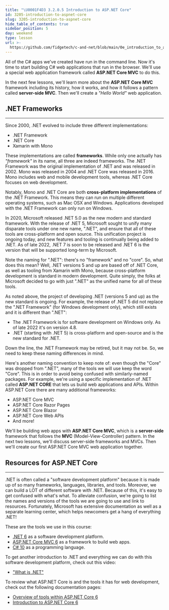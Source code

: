 ```yaml
---
title: "\U0001F4D3 3.2.0.5 Introduction to ASP.NET Core"
id: 3205-introduction-to-aspnet-core
slug: 3205-introduction-to-aspnet-core
hide_table_of_contents: true
sidebar_position: 5
day: weekend
type: lesson
url: >-
  https://github.com/fidgetech/c-and-net/blob/main/0e_introduction_to_asp_net_core_mvc.md
---
```


All of the C# apps we've created have run in the command line. Now it's time to start building C# web applications that run in the browser. We'll use a special web application framework called **ASP.NET Core MVC** to do this.

In the next few lessons, we'll learn more about the **ASP.NET Core MVC** framework including its history, how it works, and how it follows a pattern called **server-side MVC**. Then we'll create a _"Hello World"_ web application.

## .NET Frameworks
---

Since 2000, .NET evolved to include three different implementations:

* .NET Framework
* .NET Core
* Xamarin with Mono

These implementations are called **frameworks**. While only one actually has _"framework"_ in its name, all three are indeed frameworks. The .NET Framework was the original implementation of .NET and was released in 2002. Mono was released in 2004 and .NET Core was released in 2016. Mono includes web and mobile development tools, whereas .NET Core focuses on web development.

Notably, Mono and .NET Core are both **cross-platform implementations** of the .NET Framework. This means they can run on multiple different operating systems, such as Mac OSX and Windows. Applications developed with the .NET Framework can only run on Windows. 

In 2020, Microsoft released .NET 5.0 as the new modern and standard framework. With the release of .NET 5, Microsoft sought to unify many disparate tools under one new name, ".NET", and ensure that all of these tools are cross-platform and open source. This unification project is ongoing today, and new features and tooling is continually being added to .NET. As of late 2022, .NET 7 is soon to be released and .NET 6 is the version that will be supported long-term by Microsoft. 

Note the naming for ".NET": there's no "framework" and no "core". So, what does this mean? Well, .NET versions 5 and up are based off of .NET Core, as well as tooling from Xamarin with Mono, because cross-platform development is standard in modern development. Quite simply, the folks at Microsoft decided to go with just ".NET" as the unified name for all of these tools.

As noted above, the project of developing .NET (versions 5 and up) as the new standard is ongoing. For example, the release of .NET 5 did not replace the ".NET Framework" (for Windows development only), which still exists and it is different than ".NET":

* The .NET Framework is for software development on Windows only. As of late 2022 it's on version 4.8.
* .NET (starting with .NET 5) is cross-platform and open-source and is the new standard for .NET. 

Down the line, the .NET Framework may be retired, but it may not be. So, we need to keep these naming differences in mind. 

Here's another naming convention to keep note of: even though the "Core" was dropped from ".NET", many of the tools we will use keep the word "Core". This is in order to avoid being confused with similarly-named packages. For example, we're using a specific implementation of .NET called **ASP.NET CORE** that lets us build web applications and APIs. Within ASP.NET Core there are many additional frameworks:

* ASP.NET Core MVC
* ASP.NET Core Razor Pages
* ASP.NET Core Blazor
* ASP.NET Core Web APIs
* And more!

We'll be building web apps with **ASP.NET Core MVC**, which is a **server-side** framework that follows the **MVC** (Model-View-Controller) pattern. In the next two lessons, we'll discuss server-side frameworks and MVCs. Then we'll create our first ASP.NET Core MVC web application together.

## Resources for ASP.NET Core
---

.NET is often called a "software development platform" because it is made up of so many frameworks, languages, libraries, and tools. Moreover, we can build a LOT of different software with .NET. Because of this, it's easy to get confused with what's what. To alleviate confusion, we're going to list the names and versions of the tools we are going to use and link to resources. Fortunately, Microsoft has extensive documentation as well as a separate learning center, which helps newcomers get a hang of everything .NET!

These are the tools we use in this course:

* [.NET 6](https://learn.microsoft.com/en-us/dotnet/?view=aspnetcore-6.0) as a software development platform.
* [ASP.NET Core MVC 6](https://learn.microsoft.com/en-us/aspnet/core/mvc/overview?view=aspnetcore-6.0) as a framework to build web apps.
* [C# 10](https://learn.microsoft.com/en-us/dotnet/csharp/) as a programming language.

To get another introduction to .NET and everything we can do with this software development platform, check out this video:

* ["What is .NET"](https://dotnet.microsoft.com/en-us/learn/dotnet/what-is-dotnet)

To review what ASP.NET Core is and the tools it has for web development, check out the following documentation pages:

* [Overview of tools within ASP.NET Core 6](https://learn.microsoft.com/en-us/aspnet/core/?view=aspnetcore-6.0)
* [Introduction to ASP.NET Core 6](https://learn.microsoft.com/en-us/aspnet/core/introduction-to-aspnet-core?view=aspnetcore-6.0)